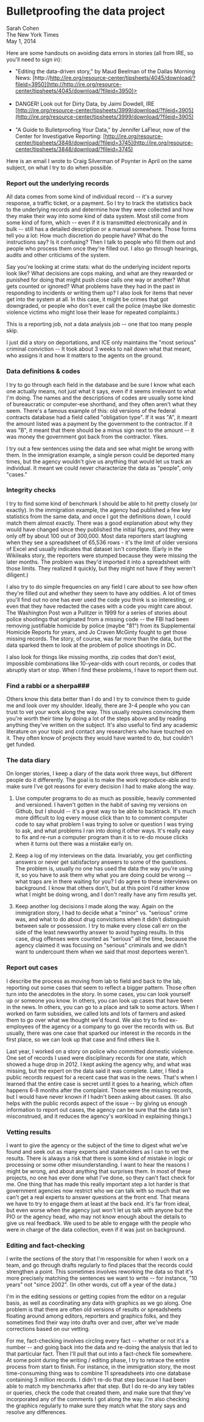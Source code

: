 <h1>Bulletproofing the data project</h1>
Sarah Cohen <br>
The New York Times<br>
May 1, 2014


Here are some handouts on avoiding data errors in stories (all from IRE, so you'll need to sign in):

* "Editing the data-driven story," by Maud Beelman of the Dallas Morning News:
[http://http://ire.org/resource-center/tipsheets/4045/download/?fileid=3950](http://http://ire.org/resource-center/tipsheets/4045/download/?fileid=3950)><br><br>
* DANGER! Look out for Dirty Data, by Jaimi Dowdell, IRE [http://ire.org/resource-center/tipsheets/3999/download/?fileid=3905](http://ire.org/resource-center/tipsheets/3999/download/?fileid=3905)<br><br>
* "A Guide to Bulletproofing Your Data," by Jennifer LaFleur, now of the Center for Investigative Reporting: [http://ire.org/resource-center/tipsheets/3848/download/?fileid=3745](http://ire.org/resource-center/tipsheets/3848/download/?fileid=3745)

Here is an email I wrote to Craig Silverman of Poynter in April on the same subject, on what I try to do when possible.   

<h3>Report out the underlying records</h3>

All data comes from some kind of individual record -- it's a survey response, a traffic ticket, or a payment. So  I try to track the statistics back to the underlying records and determine how they were collected and how they make their way into some kind of data system. Most still come from some kind of form, which -- even if it is transmitted electronically and in bulk -- still has a detailed description or a manual somewhere. Those forms tell you a lot: How much discretion do people have? What do the instructions say? Is it confusing? Then I talk to people who fill them out and people who process them once they're filled out. I also go through hearings, audits and other criticisms of the system. 

Say you're looking at crime stats: what do the underlying incident reports look like? What decisions are cops making, and what are they rewarded or punished for doing that might push close calls one way or another? What gets counted or ignored? What problems have they had in the past in responding to incidents or writing them up? I also look for items that never get into the system at all. In this case, it might be crimes that got downgraded, or people who don't ever call the police (maybe like domestic violence victims who might lose their lease for repeated complaints.)  

This is a reporting job, not a data analysis job -- one that too many people skip. 

I just did a story on deportations, and ICE only maintains the "most serious" criminal conviction -- It took about 3 weeks to nail down what that meant, who assigns it and how it matters to the agents on the ground.  

<h3> Data definitions & codes </h3>
 
I try to go through each field in the database and be sure I know what each one actually means, not just what it says, even if it seems irrelevant to what I'm doing. The names and the descriptions of codes are usually some kind of bureaucratic or computer-ese shorthand, and they often aren't what they seem. There's a famous example of this: old versions of the federal contracts database had a field called "obligation type". If it was "A", it meant the amount listed was a payment by the government to the contractor. If it was "B", it meant that there should be a minus sign next to the amount -- it was money the government got back from the contractor. Yikes. 

I try out a few sentences using the data and see what might be wrong with them. In the immigration example, a single person could be deported many times, but the agency wouldn't give us anything that would let us track an individual. It meant we could never characterize the data as "people", only "cases."  

<h3>Integrity checks</h3>
I try to find some kind of benchmark I should be able to hit pretty closely (or exactly). In the immigration example, the agency had published a few key statistics from the same data, and once I got the definitions down, I could match them almost exactly. There was a good explanation about why they would have changed since they published the initial figures, and they were only off by about 100 out of 300,000. Most data reporters start laughing when they see a spreadsheet of 65,536 rows - it's the limit of older versions of Excel and usually indicates that dataset isn't complete. (Early in the Wikileaks story, the reporters were stumped because they were missing the later months. The problem was they'd imported it into a spreadsheet with those limits. They realized it quickly, but they might not have if they weren't diligent.)

I also try to do simple frequencies on any field I care about to see how often they're filled out and whether they seem to have any oddities. A lot of times you'll find out no one has ever used the code you think is so interesting, or even that they have redacted the cases with a code you might care about. The Washington Post  won a Pulitzer in 1999 for a series of stories about police shootings that originated from a missing code  -- the FBI had been removing justifiable homicide by police (maybe  "81") from its Supplemental Homicide Reports for years, and Jo Craven McGinty fought to get those missing records. The story, of course, was far more than the data, but the data sparked them to look at the problem of police shootings in DC. 

I also look for things like missing months, zip codes that don't exist, impossible combinations like 10-year-olds with court records, or codes that abruptly start or stop. When I find these problems, I have to report them out.

### Find a rabbi or a sherpa###

Others know this data better than I do and I try to convince them to guide me and look over my shoulder. Ideally, there are 3-4 people who you can trust to vet your work along the way. This usually requires convincing them you're worth their time by doing a lot of the steps above and by reading anything they've written on the subject. It's also useful to find any academic literature on your topic and contact any researchers who have touched on it. They often know of projects they would have wanted to do, but couldn't get funded.

### The data diary ###
On longer stories, I keep a diary of the data work three ways, but different people do it differently. The goal is to make the work reproduce-able and to make sure I've got reasons for every decision I had to make along the way. 

1. Use computer programs to do as much as possible, heavily commented and versioned. I haven't gotten in the habit of saving my versions on Github, but I should -- it's a great way to be able to backtrack. It's much more difficult to log every mouse click than to to comment computer code to say what problem I was trying to solve or question I was trying to ask, and what problems I ran into doing it other ways. It's really easy to fix and re-run a computer program than it is to re-do mouse clicks when it turns out there was a mistake early on.

2.  Keep a log of my interviews on the data. Invariably, you get conflicting answers or never get satisfactory answers to some of the questions. The problem is, usually no one has used the data the way you're using it, so you have to ask them why what you are doing could be wrong -- what traps are in there waiting for you? I do agree to these interviews on background. I know that others don't, but at this point I'd rather know what I might be doing wrong, and I don't really have any firm results yet.    

3. Keep another log decisions I made along the way. Again on the immigration story, I had to decide what a "minor" vs. "serious" crime was, and what to do about drug convictions when it didn't distinguish between sale or possession. I try to make every close call err on the side of the least newsworthy answer  to avoid hyping results. In this case, drug offenses were counted as "serious" all the time, because the agency claimed it was focusing on "serious" criminals and we didn't want to undercount them when we said that most deportees weren't.

### Report out cases ###

I describe the process as moving from lab to field and back to the lab, reporting out some cases that seem to reflect a bigger pattern. Those often turn into the anecdotes in the story. In some cases, you can look yourself up or someone you know. In others, you can look up cases that have been in the news. In others, you can go to a place and talk to some actors. When I worked on farm subsidies, we called lots and lots of farmers and asked them to go over what we thought we'd found.  We also try to find ex-employees of the agency or a company to go over the records with us. But usually, there was one case that sparked our interest in the records in the first place, so we can look up that case and find others like it.

Last year, I worked on a story on police who committed domestic violence. One set of records I used were disciplinary records  for one state, which showed a huge drop in 2012. I kept asking the agency why, and what was missing, but the expert on the data said it was complete. Later, I filed a public records request for a recent case that was in the news. That's when I learned that the entire case is secret until it goes to a hearing, which often happens 6-8 months after the complaint. Those were the missing records, but I would have never known if I hadn't been asking about cases. (It also helps with the public records aspect of the issue -- by giving us enough information to report out cases, the agency can be sure that the data isn't misconstrued, and it reduces the agency's workload in explaining things.)

### Vetting results ###

I want to give the agency or the subject of the time to digest what we've found and seek out as many experts and stakeholders as I can to vet the results. There is always a risk that there is some kind of mistake in logic or processing or some other misunderstanding. I want to hear the reasons I might be wrong, and about anything that surprises them. In most of these projects, no one has ever done what I've done, so they can't fact check for me.  One thing that has made this really important step a lot harder is that government agencies now restrict who we can talk with so much that we can't get a real  experts to answer questions at the front end. That means we have to try to engage them at least at the back end. It's far from ideal, but even worse when the agency just won't let us talk with anyone but the PIO or the agency head, who may not know enough about the details to give us real feedback. We used to be able to engage with the people who were in charge of the data collection, even if it was just on background.

### Editing and fact-checking ###
I write the sections of the story that I'm responsible for when I work on a team, and go through drafts regularly to find places that the records could strengthen a point. This sometimes involves reworking the data so that it's more precisely matching the sentences we want to write -- for instance, "10 years" not "since 2002". (In other words, cut off a year of the data.)

I'm in the editing sessions or getting copies from the editor on a regular basis, as well as coordinating any data with graphics as we go along. One problem is that there are often old versions of results or spreadsheets floating around among editors, reporters and graphics folks, and they sometimes find their way into drafts over and over, after we've made corrections based on our vetting. 

For me, fact-checking involves circling every fact -- whether or not it's a number -- and going back into the data and re-doing the analysis that led to that particular fact. Then I'll pull that out into a fact-check file somewhere. At some point during the writing / editing phase, I try to retrace the entire process from start to finish. For instance, in the immigration story, the most time-consuming thing was to combine 11 spreadsheets into one database containing 3 million records. I didn't re-do that step because I had been able to match my benchmarks after that step. But I do re-do any key tables or queries, check the code that created them, and make sure that they've incorporated any of the comments I got along the way. I'm also checking the graphics regularly to make sure they match what the story says and resolve any differences.
